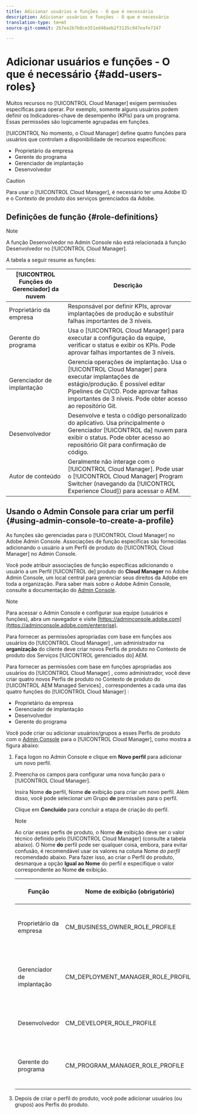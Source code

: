 ```yaml
---
title: Adicionar usuários e funções - O que é necessário
description: Adicionar usuários e funções - O que é necessário
translation-type: tm+mt
source-git-commit: 2b7ee2b7b0ce351ed48aeb2f3135c947eafe7247

---
```



# Adicionar usuários e funções - O que é necessário {#add-users-roles}


Muitos recursos no [!UICONTROL Cloud Manager] exigem permissões específicas para operar. Por exemplo, somente alguns usuários podem definir os Indicadores-chave de desempenho (KPIs) para um programa. Essas permissões são logicamente agrupadas em funções.

[!UICONTROL No momento, o Cloud Manager] define quatro funções para usuários que controlam a disponibilidade de recursos específicos:

* Proprietário da empresa
* Gerente do programa
* Gerenciador de implantação
* Desenvolvedor

>[!CAUTION]
>
>Para usar o [!UICONTROL Cloud Manager], é necessário ter uma Adobe ID e o Contexto de produto dos serviços gerenciados da Adobe.

## Definições de função {#role-definitions}

>[!NOTE]
>
>A função Desenvolvedor no Admin Console não está relacionada à função Desenvolvedor no [!UICONTROL Cloud Manager].

A tabela a seguir resume as funções:

| [!UICONTROL Funções do Gerenciador] da nuvem | Descrição |
|--- |--- |
| Proprietário da empresa | Responsável por definir KPIs, aprovar implantações de produção e substituir falhas importantes de 3 níveis. |
| Gerente do programa | Usa o [!UICONTROL Cloud Manager] para executar a configuração da equipe, verificar o status e exibir os KPIs. Pode aprovar falhas importantes de 3 níveis. |
| Gerenciador de implantação | Gerencia operações de implantação. Usa o [!UICONTROL Cloud Manager] para executar implantações de estágio/produção. É possível editar Pipelines de CI/CD. Pode aprovar falhas importantes de 3 níveis. Pode obter acesso ao repositório Git. |
| Desenvolvedor | Desenvolve e testa o código personalizado do aplicativo. Usa principalmente o Gerenciador [!UICONTROL da] nuvem para exibir o status. Pode obter acesso ao repositório Git para confirmação de código. |
| Autor de conteúdo | Geralmente não interage com o [!UICONTROL Cloud Manager]. Pode usar o [!UICONTROL Cloud Manager] Program Switcher (navegando da [!UICONTROL Experience Cloud]) para acessar o AEM. |

## Usando o Admin Console para criar um perfil {#using-admin-console-to-create-a-profile}

As funções são gerenciadas para o [!UICONTROL Cloud Manager] no Adobe Admin Console. Associações de função específicas são fornecidas adicionando o usuário a um Perfil de produto do [!UICONTROL Cloud Manager] no Admin Console.

Você pode atribuir associações de função específicas adicionando o usuário a um Perfil [!UICONTROL de] produto do **Cloud Manager** no Adobe Admin Console, um local central para gerenciar seus direitos da Adobe em toda a organização. Para saber mais sobre o Adobe Admin Console, consulte a documentação do [Admin Console](https://helpx.adobe.com/enterprise/using/admin-console.html).

>[!NOTE]
>
>Para acessar o Admin Console e configurar sua equipe (usuários e funções), abra um navegador e visite [https://adminconsole.adobe.com](https://adminconsole.adobe.com/enterprise).

Para fornecer as permissões apropriadas com base em funções aos usuários do [!UICONTROL Cloud Manager] , um administrador na **organização** do cliente deve criar novos Perfis de produto no Contexto de produto dos Serviços [!UICONTROL gerenciados do] AEM.

Para fornecer as permissões com base em funções apropriadas aos usuários do [!UICONTROL Cloud Manager] , como administrador, você deve criar quatro novos Perfis de produto no Contexto de produto do [!UICONTROL AEM Managed Services] , correspondentes a cada uma das quatro funções do [!UICONTROL Cloud Manager] :

* Proprietário da empresa
* Gerenciador de implantação
* Desenvolvedor
* Gerente do programa

Você pode criar ou adicionar usuários/grupos a esses Perfis de produto com o [Admin Console](https://adminconsole.adobe.com/) para o [!UICONTROL Cloud Manager], como mostra a figura abaixo:

1. Faça logon no Admin Console e clique em **Novo perfil** para adicionar um novo perfil.

1. Preencha os campos para configurar uma nova função para o [!UICONTROL Cloud Manager].

   Insira Nome **do** perfil, Nome **de** exibição para criar um novo perfil. Além disso, você pode selecionar um Grupo **de** permissões para o perfil.

   Clique em **Concluído** para concluir a etapa de criação do perfil.

   >[!NOTE]
   >
   >Ao criar esses perfis de produto, o Nome **de** exibição deve ser o valor técnico definido pelo [!UICONTROL Cloud Manager] (consulte a tabela abaixo). O Nome **do** perfil pode ser qualquer coisa, embora, para evitar confusão, é recomendável usar os valores na coluna Nome *do perfil* recomendado abaixo. Para fazer isso, ao criar o Perfil do produto, desmarque a opção **Igual ao Nome** do perfil e especifique o valor correspondente ao Nome **de** exibição.

   | **Função** | **Nome de exibição (obrigatório)** | **Nome de perfil recomendado** |
   |---|---|---|
   | Proprietário da empresa | CM_BUSINESS_OWNER_ROLE_PROFILE | [!UICONTROL Gerenciador] da nuvem - Função do proprietário da empresa |
   | Gerenciador de implantação | CM_DEPLOYMENT_MANAGER_ROLE_PROFILE | [!UICONTROL Gerenciador] de nuvem - Função do Gerenciador de implantação |
   | Desenvolvedor | CM_DEVELOPER_ROLE_PROFILE | [!UICONTROL Gerenciador] de nuvem - Função de desenvolvedor |
   | Gerente do programa | CM_PROGRAM_MANAGER_ROLE_PROFILE | [!UICONTROL Gerenciador] da nuvem - Função do gerente do programa |

1. Depois de criar o perfil do produto, você pode adicionar usuários (ou grupos) aos Perfis do produto.


